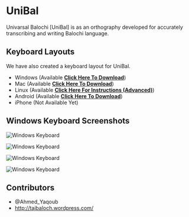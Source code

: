 UniBal
======

Univarsal Balochi [UniBal] is as an orthography developed for accurately transcribing and writing Balochi language.

Keyboard Layouts
---
  We have also created a keyboard layout for UniBal.
  
- Windows (Available **[Click Here To Download](https://github.com/JeyKeu/UniBal/releases/tag/v2)**)
- Mac (Available **[Click Here To Download](https://drive.google.com/open?id=0B-23fpEqqNX-ckNTcU1CV18xUU0)**)
- Linux (Available **[Click Here For Instructions (Advanced)](https://github.com/theunibal/unibal-linux)**)
- Android (Available **[Click Here To Download](https://drive.google.com/file/d/0B-23fpEqqNX-NzZ5Y19UdDQwekE/view?usp=sharing)**)
- iPhone (Not Available Yet)

Windows Keyboard Screenshots
---

![Windows Keyboard](http://junaidqadir.com/projects/unibal/images/windows/UniBal.jpg "Windows Keyboard Default State")

![Windows Keyboard](http://junaidqadir.com/projects/unibal/images/windows/UniBalShft.jpg "Windows Keyboard Shift State")

![Windows Keyboard](http://junaidqadir.com/projects/unibal/images/windows/UniBalAltGr.jpg "Windows Keyboard AltGr/Left Ctl+Alt/[ State")

![Windows Keyboard](http://junaidqadir.com/projects/unibal/images/windows/UniBalShftAltGr.jpg "Windows Keyboard Shift AltGr/Left Ctl+Alt/[ State")

Contributors
---

- @Ahmed_Yaqoub 
- http://tajbaloch.wordpress.com/
